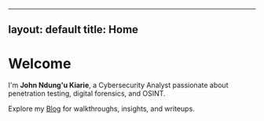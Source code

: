 
---
layout: default
title: Home
---
# Welcome

I'm **John Ndung'u Kiarie**, a Cybersecurity Analyst passionate about penetration testing, digital forensics, and OSINT.

Explore my [Blog](/blog/) for walkthroughs, insights, and writeups.

